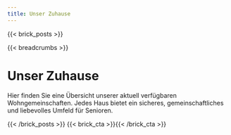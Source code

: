 ```yaml
---
title: Unser Zuhause
---
```

{{< brick_posts >}}

{{< breadcrumbs >}}

# Unser Zuhause

Hier finden Sie eine Übersicht unserer aktuell verfügbaren Wohngemeinschaften. Jedes Haus bietet ein sicheres, gemeinschaftliches und liebevolles Umfeld für Senioren.

{{< /brick_posts >}}
{{< brick_cta >}}{{< /brick_cta >}}